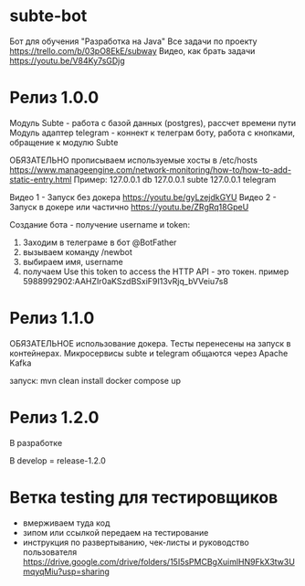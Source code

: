 # subte-bot

Бот для обучения "Разработка на Java"
Все задачи по проекту https://trello.com/b/03pO8EkE/subway
Видео, как брать задачи https://youtu.be/V84Ky7sGDjg

# Релиз 1.0.0
Модуль Subte - работа с базой данных (postgres), рассчет времени пути
Модуль адаптер telegram - коннект к телеграм боту, работа с кнопками, обращение к модулю Subte

ОБЯЗАТЕЛЬНО прописываем используемые хосты в /etc/hosts
https://www.manageengine.com/network-monitoring/how-to/how-to-add-static-entry.html
Пример:
127.0.0.1       db
127.0.0.1       subte
127.0.0.1       telegram

Видео 1 - Запуск без докера https://youtu.be/gyLzejdkGYU
Видео 2 - Запуск в докере или частично https://youtu.be/ZRgRq18GpeU

Создание бота - получение username и token:
1) Заходим в телеграме в бот @BotFather
2) вызываем команду /newbot
3) выбираем имя, username
4) получаем Use this token to access the HTTP API - это токен. пример 5988992902:AAHZIr0aKSzdBSxiF9I13vRjq_bVVeiu7s8

# Релиз 1.1.0

ОБЯЗАТЕЛЬНОЕ использование докера. Тесты перенесены на запуск в контейнерах. Микросервисы subte и telegram
общаются через Apache Kafka

запуск:
mvn clean install
docker compose up

# Релиз 1.2.0

В разработке

В develop = release-1.2.0

# Ветка testing для тестировщиков
- вмерживаем туда код
- зипом или ссылкой передаем на тестирование
- инструкция по развертыванию, чек-листы и руководство пользователя https://drive.google.com/drive/folders/15I5sPMCBgXuimlHN9FkX3tw3UmqyqMiu?usp=sharing
